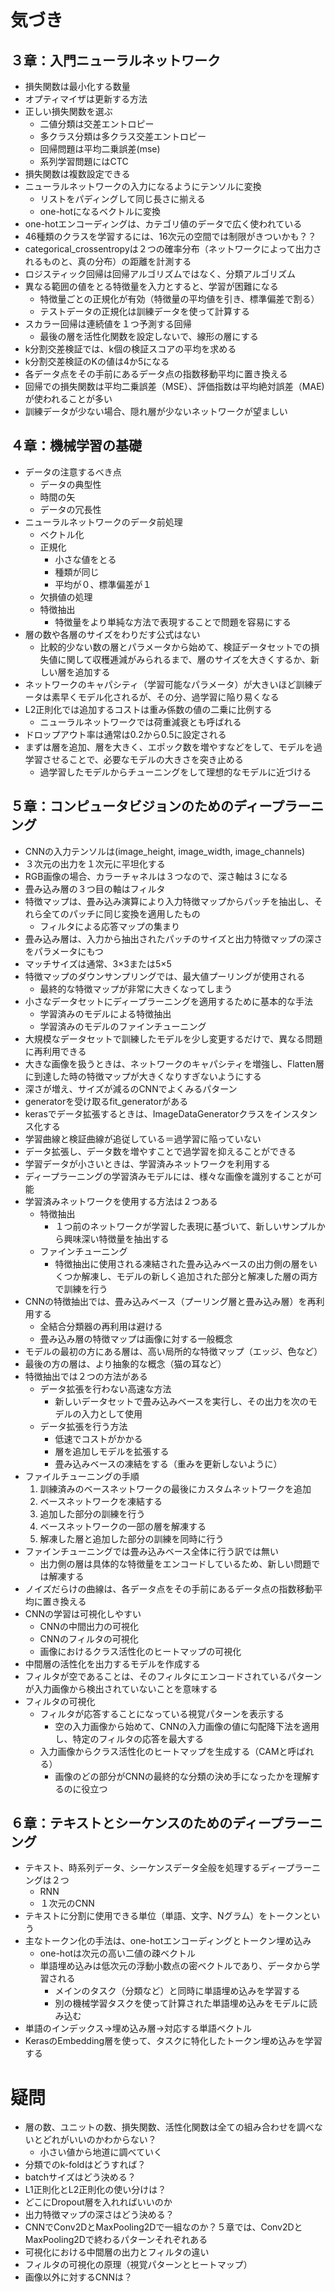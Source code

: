 # 気づき

## ３章：入門ニューラルネットワーク

- 損失関数は最小化する数量
- オプティマイザは更新する方法
- 正しい損失関数を選ぶ
  - 二値分類は交差エントロピー
  - 多クラス分類は多クラス交差エントロピー
  - 回帰問題は平均二乗誤差(mse)
  - 系列学習問題にはCTC
- 損失関数は複数設定できる
- ニューラルネットワークの入力になるようにテンソルに変換
  - リストをパディングして同じ長さに揃える
  - one-hotになるベクトルに変換
- one-hotエンコーディングは、カテゴリ値のデータで広く使われている
- 46種類のクラスを学習するには、16次元の空間では制限がきついかも？？
- categorical_crossentropyは２つの確率分布（ネットワークによって出力されるものと、真の分布）の距離を計測する
- ロジスティック回帰は回帰アルゴリズムではなく、分類アルゴリズム
- 異なる範囲の値をとる特徴量を入力とすると、学習が困難になる
  - 特徴量ごとの正規化が有効（特徴量の平均値を引き、標準偏差で割る）
  - テストデータの正規化は訓練データを使って計算する
- スカラー回帰は連続値を１つ予測する回帰
  - 最後の層を活性化関数を設定しないで、線形の層にする
- k分割交差検証では、k個の検証スコアの平均を求める
- k分割交差検証のKの値は4か5になる
- 各データ点をその手前にあるデータ点の指数移動平均に置き換える
- 回帰での損失関数は平均二乗誤差（MSE）、評価指数は平均絶対誤差（MAE)が使われることが多い
- 訓練データが少ない場合、隠れ層が少ないネットワークが望ましい

## ４章：機械学習の基礎

- データの注意するべき点
  - データの典型性
  - 時間の矢
  - データの冗長性
- ニューラルネットワークのデータ前処理
  - ベクトル化
  - 正規化
    - 小さな値をとる
    - 種類が同じ
    - 平均が０、標準偏差が１
  - 欠損値の処理
  - 特徴抽出
    - 特徴量をより単純な方法で表現することで問題を容易にする
- 層の数や各層のサイズをわりだす公式はない
  - 比較的少ない数の層とパラメータから始めて、検証データセットでの損失値に関して収穫逓減がみられるまで、層のサイズを大きくするか、新しい層を追加する
- ネットワークのキャパシティ（学習可能なパラメータ）が大きいほど訓練データは素早くモデル化されるが、その分、過学習に陥り易くなる
- L2正則化では追加するコストは重み係数の値の二乗に比例する
  - ニューラルネットワークでは荷重減衰とも呼ばれる
- ドロップアウト率は通常は0.2から0.5に設定される
- まずは層を追加、層を大きく、エポック数を増やすなどをして、モデルを過学習させることで、必要なモデルの大きさを突き止める
  - 過学習したモデルからチューニングをして理想的なモデルに近づける

## ５章：コンピュータビジョンのためのディープラーニング

- CNNの入力テンソルは(image_height, image_width, image_channels)
- ３次元の出力を１次元に平坦化する
- RGB画像の場合、カラーチャネルは３つなので、深さ軸は３になる
- 畳み込み層の３つ目の軸はフィルタ
- 特徴マップは、畳み込み演算により入力特徴マップからパッチを抽出し、それら全てのパッチに同じ変換を適用したもの
  - フィルタによる応答マップの集まり
- 畳み込み層は、入力から抽出されたパッチのサイズと出力特徴マップの深さをパラメータにもつ
- マッチサイズは通常、3×3または5×5
- 特徴マップのダウンサンプリングでは、最大値プーリングが使用される
  - 最終的な特徴マップが非常に大きくなってしまう
- 小さなデータセットにディープラーニングを適用するために基本的な手法
  - 学習済みのモデルによる特徴抽出
  - 学習済みのモデルのファインチューニング
- 大規模なデータセットで訓練したモデルを少し変更するだけで、異なる問題に再利用できる
- 大きな画像を扱うときは、ネットワークのキャパシティを増強し、Flatten層に到達した時の特徴マップが大きくなりすぎないようにする
- 深さが増え、サイズが減るのCNNでよくみるパターン
- generatorを受け取るfit_generatorがある
- kerasでデータ拡張するときは、ImageDataGeneratorクラスをインスタンス化する
- 学習曲線と検証曲線が追従している＝過学習に陥っていない
- データ拡張し、データ数を増やすことで過学習を抑えることができる
- 学習データが小さいときは、学習済みネットワークを利用する
- ディープラーニングの学習済みモデルには、様々な画像を識別することが可能
- 学習済みネットワークを使用する方法は２つある
  - 特徴抽出
    - １つ前のネットワークが学習した表現に基づいて、新しいサンプルから興味深い特徴量を抽出する
  - ファインチューニング
    - 特徴抽出に使用される凍結された畳み込みベースの出力側の層をいくつか解凍し、モデルの新しく追加された部分と解凍した層の両方で訓練を行う
- CNNの特徴抽出では、畳み込みベース（プーリング層と畳み込み層）を再利用する
  - 全結合分類器の再利用は避ける
  - 畳み込み層の特徴マップは画像に対する一般概念
- モデルの最初の方にある層は、高い局所的な特徴マップ（エッジ、色など）
- 最後の方の層は、より抽象的な概念（猫の耳など）
- 特徴抽出では２つの方法がある
  - データ拡張を行わない高速な方法
    - 新しいデータセットで畳み込みベースを実行し、その出力を次のモデルの入力として使用
  - データ拡張を行う方法
    - 低速でコストがかかる
    - 層を追加しモデルを拡張する
    - 畳み込みベースの凍結をする（重みを更新しないように）
- ファイルチューニングの手順
  1. 訓練済みのベースネットワークの最後にカスタムネットワークを追加
  2. ベースネットワークを凍結する
  3. 追加した部分の訓練を行う
  4. ベースネットワークの一部の層を解凍する
  5. 解凍した層と追加した部分の訓練を同時に行う
- ファインチューニングでは畳み込みベース全体に行う訳では無い
  - 出力側の層は具体的な特徴量をエンコードしているため、新しい問題では解凍する
- ノイズだらけの曲線は、各データ点をその手前にあるデータ点の指数移動平均に置き換える
- CNNの学習は可視化しやすい
  - CNNの中間出力の可視化
  - CNNのフィルタの可視化
  - 画像におけるクラス活性化のヒートマップの可視化
- 中間層の活性化を出力するモデルを作成する
- フィルタが空であることは、そのフィルタにエンコードされているパターンが入力画像から検出されていないことを意味する
- フィルタの可視化
  - フィルタが応答することになっている視覚パターンを表示する
    - 空の入力画像から始めて、CNNの入力画像の値に勾配降下法を適用し、特定のフィルタの応答を最大する
  - 入力画像からクラス活性化のヒートマップを生成する（CAMと呼ばれる）
    - 画像のどの部分がCNNの最終的な分類の決め手になったかを理解するのに役立つ

## ６章：テキストとシーケンスのためのディープラーニング

- テキスト、時系列データ、シーケンスデータ全般を処理するディープラーニングは２つ
  - RNN
  - １次元のCNN
- テキストに分割に使用できる単位（単語、文字、Nグラム）をトークンという
- 主なトークン化の手法は、one-hotエンコーディングとトークン埋め込み
  - one-hotは次元の高い二値の疎ベクトル
  - 単語埋め込みは低次元の浮動小数点の密ベクトルであり、データから学習される
    - メインのタスク（分類など）と同時に単語埋め込みを学習する
    - 別の機械学習タスクを使って計算された単語埋め込みをモデルに読み込む
- 単語のインデックス→埋め込み層→対応する単語ベクトル
- KerasのEmbedding層を使って、タスクに特化したトークン埋め込みを学習する

# 疑問

- 層の数、ユニットの数、損失関数、活性化関数は全ての組み合わせを調べないとどれがいいのかわからない？
  - 小さい値から地道に調べていく
- 分類でのk-foldはどうすれば？
- batchサイズはどう決める？
- L1正則化とL2正則化の使い分けは？
- どこにDropout層を入れればいいのか
- 出力特徴マップの深さはどう決める？
- CNNでConv2DとMaxPooling2Dで一組なのか？５章では、Conv2DとMaxPooling2Dで終わるパターンそれぞれある
- 可視化における中間層の出力とフィルタの違い
- フィルタの可視化の原理（視覚パターンとヒートマップ）
- 画像以外に対するCNNは？

